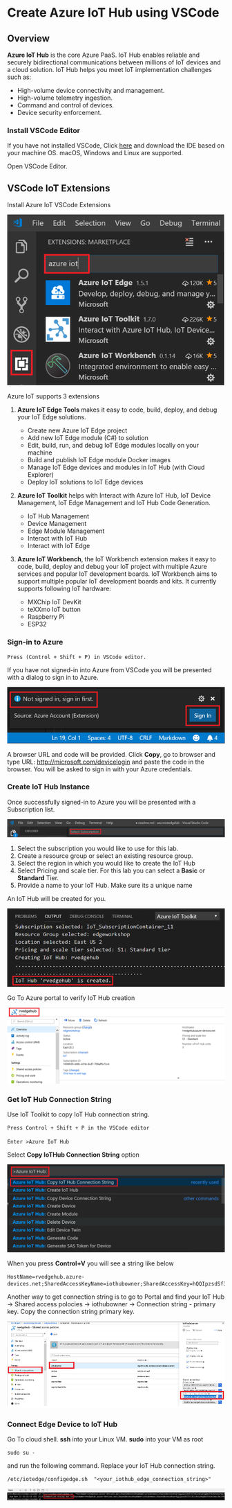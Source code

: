# Create Azure IoT Hub using VSCode

## Overview

**Azure IoT Hub** is the core Azure PaaS. IoT Hub enables reliable and securely bidirectional communications between millions of IoT devices and a cloud solution. IoT Hub helps you meet IoT implementation challenges such as:

* High-volume device connectivity and management.
* High-volume telemetry ingestion.
* Command and control of devices.
* Device security enforcement.

### Install VSCode Editor

If you have not installed VSCode, Click [here](https://code.visualstudio.com/) and download the IDE based on your machine OS. macOS, Windows and Linux are supported.

Open VSCode Editor.

## VSCode IoT Extensions

Install Azure IoT VSCode Extensions

![Extensions](/iothub/images/06_extensions.png)

Azure IoT supports 3 extensions

1. **Azure IoT Edge Tools** makes it easy to code, build, deploy, and debug your IoT Edge solutions.

    * Create new Azure IoT Edge project
    * Add new IoT Edge module (C#) to solution
    * Edit, build, run, and debug IoT Edge modules locally on your machine
    * Build and publish IoT Edge module Docker images
    * Manage IoT Edge devices and modules in IoT Hub (with Cloud Explorer)
    * Deploy IoT solutions to IoT Edge devices

2. **Azure IoT Toolkit** helps with Interact with Azure IoT Hub, IoT Device Management, IoT Edge Management and IoT Hub Code Generation.

    * IoT Hub Management
    * Device Management
    * Edge Module Management
    * Interact with IoT Hub
    * Interact with IoT Edge

3. **Azure IoT Workbench**, the IoT Workbench extension makes it easy to code, build, deploy and debug your IoT project with multiple Azure services and popular IoT development boards. IoT Workbench aims to support multiple popular IoT development boards and kits. It currently supports following IoT hardware:
    * MXChip IoT DevKit
    * teXXmo IoT button
    * Raspberry Pi
    * ESP32

### Sign-in to Azure

```editor
Press (Control + Shift + P) in VSCode editor.
```

If you have not signed-in into Azure from VSCode you will be presented with a dialog to sign in to Azure.

![Sign In](/iothub/images/02_signing_to_iothub.png)

A browser URL and code will be provided. Click **Copy**, go to browser and type URL: http://microsoft.com/devicelogin and paste the code in the browser. You will be asked to sign in with your Azure credentials.

### Create IoT Hub Instance

Once successfully signed-in to Azure you will be presented with a Subscription list.

![Select Subscription](/iothub/images/03_select_subscription.png)

1. Select the subscription you would like to use for this lab.
2. Create a resource group or select an existing resource group.
3. Select the region in which you would like to create the IoT Hub
4. Select Pricing and scale tier. For this lab you can select a **Basic** or **Standard** Tier.
5. Provide a name to your IoT Hub. Make sure its a unique name

An IoT Hub will be created for you.

![Create IoT hub](/iothub/images/04_iothub_creation.png)

Go To Azure portal to verify IoT Hub creation

![IoT Hub](/iothub/images/05_iothub_overview.png)

### Get IoT Hub Connection String

Use IoT Toolkit to copy IoT Hub connection string.

```editor
Press Control + Shift + P in the VSCode editor

Enter >Azure IoT Hub

```
Select **Copy IoTHub Connection String** option

![Connection String](/iothub/images/08_connection_string.png)

When you press **Control+V** you will see a string like below

```editor
HostName=rvedgehub.azure-devices.net;SharedAccessKeyName=iothubowner;SharedAccessKey=hQQIpzsdSf3YC3R1ckcLx4qBA3FdtBo5nkr3m19=
```

Another way to get connection string is to go to Portal and find your IoT Hub -> Shared access polocies -> iothubowner -> Connection string - primary key. Copy the connection string primary key.

![Connection String](/iothub/images/07_connection_string.png)

### Connect Edge Device to IoT Hub

Go To cloud shell. **ssh** into your Linux VM.
**sudo** into your VM as root

```Linux
sudo su -
```

and run the following command. Replace your IoT Hub connection string.

```editor
/etc/iotedge/configedge.sh  "<your_iothub_edge_connection_string>"
```

![Set Connection String](/iothub/images/09_set_connection_string.png)